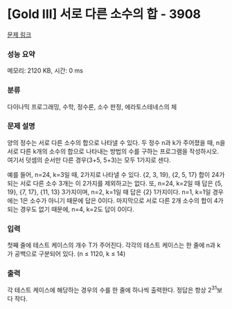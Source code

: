# [Gold III] 서로 다른 소수의 합 - 3908 

[문제 링크](https://www.acmicpc.net/problem/3908) 

### 성능 요약

메모리: 2120 KB, 시간: 0 ms

### 분류

다이나믹 프로그래밍, 수학, 정수론, 소수 판정, 에라토스테네스의 체

### 문제 설명

<p>
	양의 정수는 서로 다른 소수의 합으로 나타낼 수 있다. 두 정수 n과 k가 주어졌을 때, n을 서로 다른 k개의 소수의 합으로 나타내는 방법의 수를 구하는 프로그램을 작성하시오. 여기서 덧셈의 순서만 다른 경우(3+5, 5+3)는 모두 1가지로 센다.</p>

<p>
	예를 들어, n=24, k=3일 때, 2가지로 나타낼 수 있다. {2, 3, 19}, {2, 5, 17} 합이 24가 되는 서로 다른 소수 3개는 이 2가지를 제외하고는 없다. 또, n=24, k=2일 때 답은 {5, 19}, {7, 17}, {11, 13} 3가지이며, n=2, k=1일 때 답은 {2} 1가지이다. n=1, k=1일 경우에는 1은 소수가 아니기 때문에 답은 0이다. 마지막으로 서로 다른 2개 소수의 합이 4가 되는 경우도 없기 때문에, n=4, k=2도 답이 0이다.</p>

### 입력 

 <p>
	첫째 줄에 테스트 케이스의 개수 T가 주어진다. 각각의 테스트 케이스는 한 줄에 n과 k가 공백으로 구분되어 있다. (n ≤ 1120, k ≤ 14)</p>

### 출력 

 <p>
	각 테스트 케이스에 해당하는 경우의 수를 한 줄에 하나씩 출력한다. 정답은 항상 2<sup>31</sup>보다 작다.</p>

